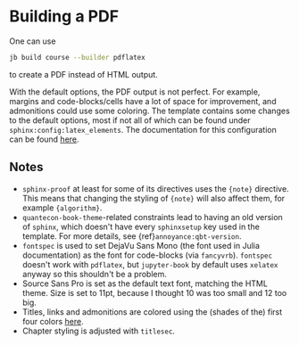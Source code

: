 # Building a PDF

One can use
```bash
jb build course --builder pdflatex
```
to create a PDF instead of HTML output.

With the default options, the PDF output is not perfect.
For example, margins and code-blocks/cells have a lot of space for improvement, and admonitions could use some coloring.
The template contains some changes to the default options, most if not all of which can be found under `sphinx:config:latex_elements`.
The documentation for this configuration can be found [here](https://www.sphinx-doc.org/en/master/latex.html).

## Notes
- `sphinx-proof` at least for some of its directives uses the `{note}` directive.
This means that changing the styling of `{note}` will also affect them, for example `{algorithm}`.
- `quantecon-book-theme`-related constraints lead to having an old version of `sphinx`, which doesn't have every `sphinxsetup` key used in the template. 
For more details, see {ref}`annoyance:qbt-version`.
- `fontspec` is used to set DejaVu Sans Mono (the font used in Julia documentation) as the font for code-blocks (via `fancyvrb`).
`fontspec` doesn't work with `pdflatex`, but `jupyter-book` by default uses `xelatex` anyway so this shouldn't be a problem.
- Source Sans Pro is set as the default text font, matching the HTML theme.
Size is set to 11pt, because I thought 10 was too small and 12 too big.
- Titles, links and admonitions are colored using the (shades of the) first four colors [here](https://coolors.co/0072bc-ffffff-c46e71-40c9a2-522b47).
- Chapter styling is adjusted with `titlesec`.

